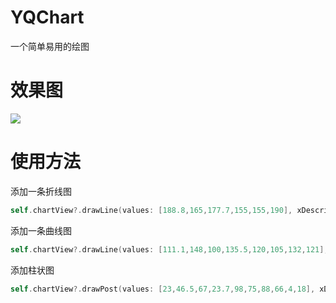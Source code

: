# YQChart
一个简单易用的绘图
# 效果图
![](https://github.com/iOSdeveloperAtKYQ/YQChart/blob/master/效果图/效果图.gif)
# 使用方法
添加一条折线图
```swift
self.chartView?.drawLine(values: [188.8,165,177.7,155,155,190], xDescribe: ["1","2","3","4","5","6"], lineColor: .blue, type: .line)
```
添加一条曲线图
```swift
self.chartView?.drawLine(values: [111.1,148,100,135.5,120,105,132,121], xDescribe: ["1","2","3","4","5","6","7","8"], lineColor: .orange, type: .curve)
```
添加柱状图
```swift
self.chartView?.drawPost(values: [23,46.5,67,23.7,98,75,88,66,4,18], xDescribe: ["1","2","3","4","5","6","7","8","9","10"], colors: [UIColor.red, UIColor.yellow], locations: [0, 0.5, 1])
```
